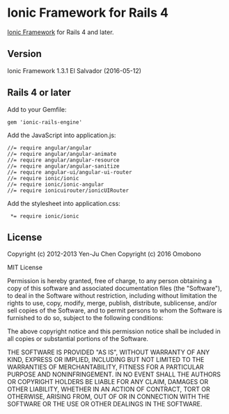 # Ionic Framework for Rails 4

[Ionic Framework](http://ionicframework.com) for Rails 4 and later. 

## Version

Ionic Framework 1.3.1 El Salvador (2016-05-12)

## Rails 4 or later

Add to your Gemfile:

    gem 'ionic-rails-engine'

Add the JavaScript into application.js:

    //= require angular/angular
    //= require angular/angular-animate
    //= require angular/angular-resource
    //= require angular/angular-sanitize
    //= require angular-ui/angular-ui-router
    //= require ionic/ionic
    //= require ionic/ionic-angular
    //= require ionicuirouter/ionicUIRouter

Add the stylesheet into application.css:

     *= require ionic/ionic

## License

Copyright (c) 2012-2013 Yen-Ju Chen
Copyright (c) 2016 Omobono

MIT License

Permission is hereby granted, free of charge, to any person obtaining
a copy of this software and associated documentation files (the
"Software"), to deal in the Software without restriction, including
without limitation the rights to use, copy, modify, merge, publish,
distribute, sublicense, and/or sell copies of the Software, and to
permit persons to whom the Software is furnished to do so, subject to
the following conditions:

The above copyright notice and this permission notice shall be
included in all copies or substantial portions of the Software.

THE SOFTWARE IS PROVIDED "AS IS", WITHOUT WARRANTY OF ANY KIND,
EXPRESS OR IMPLIED, INCLUDING BUT NOT LIMITED TO THE WARRANTIES OF
MERCHANTABILITY, FITNESS FOR A PARTICULAR PURPOSE AND
NONINFRINGEMENT. IN NO EVENT SHALL THE AUTHORS OR COPYRIGHT HOLDERS BE
LIABLE FOR ANY CLAIM, DAMAGES OR OTHER LIABILITY, WHETHER IN AN ACTION
OF CONTRACT, TORT OR OTHERWISE, ARISING FROM, OUT OF OR IN CONNECTION
WITH THE SOFTWARE OR THE USE OR OTHER DEALINGS IN THE SOFTWARE.
